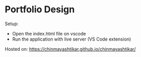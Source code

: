 # Portfolio Design

Setup:
- Open the index.html file on vscode
- Run the application with live server (VS Code extension)

Hosted on:
https://chinmayashtikar.github.io/chinmayashtikar/
